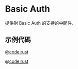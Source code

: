# Basic Auth

提供對 Basic Auth 的支持的中間件.

## 示例代碼

<CodeGroup>
  <CodeGroupItem title="main.rs" active>

@[code rust](../../../../codes/basic-auth/src/main.rs)

  </CodeGroupItem>
  <CodeGroupItem title="Cargo.toml">

@[code rust](../../../../codes/basic-auth/Cargo.toml)

  </CodeGroupItem>
</CodeGroup>